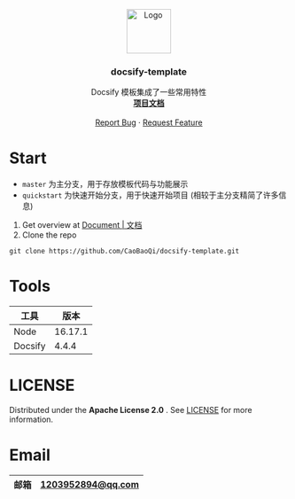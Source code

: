 <div align="center">
  <a href="https://github.com/CaoBaoQi/docsify-template">
    <img src="https://jz-cbq-1311841992.cos.ap-beijing.myqcloud.com/images/FengLin.svg" alt="Logo" width="80"
      height="80">
  </a>
</div>
<h3 align="center">docsify-template</h3>

<p align="center">
 Docsify 模板集成了一些常用特性<br />
  <a href="https://github.com/CaoBaoQi/docsify-template/tree/master/"><strong>项目文档</strong></a>
  <br />
  <br />
  <a href="https://github.com/CaoBaoQi/docsify-template/issues">Report Bug</a>
  ·
  <a href="https://github.com/CaoBaoQi/docsify-template/pulls">Request Feature</a>
</p>


# Start

- `master` 为主分支，用于存放模板代码与功能展示
- `quickstart` 为快速开始分支，用于快速开始项目 (相较于主分支精简了许多信息)

1. Get overview at [Document | 文档](https://github.com/CaoBaoQii/docsify-template/tree/master/)
2. Clone the repo

```shell
git clone https://github.com/CaoBaoQi/docsify-template.git
```

# Tools

| 工具      | 版本      |
|---------|---------|
| Node    | 16.17.1 |
| Docsify | 4.4.4   |

# LICENSE

Distributed under the  **Apache License 2.0** . See [LICENSE](LICENSE) for more information.

# Email

| 邮箱 | 1203952894@qq.com |
|----|-------------------|



